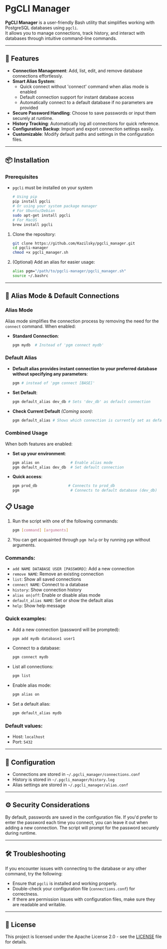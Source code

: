 # PgCLI Manager

**PgCLI Manager** is a user-friendly Bash utility that simplifies working with PostgreSQL databases using `pgcli`.\
It allows you to manage connections, track history, and interact with databases through intuitive command-line commands.

---

## 🌟 Features

- **Connection Management**: Add, list, edit, and remove database connections effortlessly.
- **Smart Alias System**: 
  - Quick connect without 'connect' command when alias mode is enabled
  - Default connection support for instant database access
  - Automatically connect to a default database if no parameters are provided
- **Secure Password Handling**: Choose to save passwords or input them securely at runtime.
- **History Tracking**: Automatically log all connections for quick reference.
- **Configuration Backup**: Import and export connection settings easily.
- **Customizable**: Modify default paths and settings in the configuration files.

---

## 📦 Installation

### Prerequisites

- `pgcli` must be installed on your system
  ```bash
  # Using pip
  pip install pgcli   
  # Or using your system package manager
  # For Ubuntu/Debian
  sudo apt-get install pgcli
  # For MacOS
  brew install pgcli
  ```

1. Clone the repository:
   ```bash
   git clone https://github.com/Kazilsky/pgcli_manager.git
   cd pgcli-manager
   chmod +x pgcli_manager.sh
   ```
2. (Optional) Add an alias for easier usage:
   ```bash
   alias pgm="/path/to/pgcli-manager/pgcli_manager.sh"
   source ~/.bashrc
   ```

---

## 🔑 Alias Mode & Default Connections

### Alias Mode
Alias mode simplifies the connection process by removing the need for the `connect` command. When enabled:

- **Standard Connection**: 
  ```bash
  pgm mydb  # Instead of 'pgm connect mydb'

### Default Alias
- **Default alias provides instant connection to your preferred database without specifying any parameters**:
   ```bash
   pgm # instead of 'pgm connect [BASE]'
   ```
- **Set Default**:
   ```bash
   pgm default_alias dev_db # Sets 'dev_db' as default connection
   ```
- **Check Current Default** *(Coming soon)*:
   ```bash
   pgm default_alias # Shows which connection is currently set as default
   ```

### Combined Usage
When both features are enabled:
- **Set up your environment**:
   ```bash
   pgm alias on              # Enable alias mode
   pgm default_alias dev_db  # Set default connection
   ```
- **Quick access**:
   ```bash
   pgm prod_db              # Connects to prod_db
   pgm                       # Connects to default database (dev_db)
   ```



## 📋 Usage

1. Run the script with one of the following commands:
   ```bash
   pgm [command] [arguments]
   ```
2. You can get acquainted through `pgm help` or by running `pgm` without arguments.

### Commands:

- `add NAME DATABASE USER [PASSWORD]`: Add a new connection
- `remove NAME`: Remove an existing connection
- `list`: Show all saved connections
- `connect NAME`: Connect to a database
- `history`: Show connection history
- `alias on|off`: Enable or disable alias mode
- `default_alias NAME`: Set or show the default alias
- `help`: Show help message

### Quick examples:

- Add a new connection (password will be prompted):
  ```bash
  pgm add mydb database1 user1
  ```
- Connect to a database:
  ```bash
  pgm connect mydb
  ```
- List all connections:
  ```bash
  pgm list
  ```
- Enable alias mode:
  ```bash
  pgm alias on
  ```
- Set a default alias:
  ```bash
  pgm default_alias mydb
  ```

### Default values:

- Host: `localhost`
- Port: `5432`

---

## 📁 Configuration

- Connections are stored in `~/.pgcli_manager/connections.conf`
- History is stored in `~/.pgcli_manager/history.log`
- Alias settings are stored in `~/.pgcli_manager/alias.conf`

---

## ⚙️ Security Considerations

By default, passwords are saved in the configuration file. If you'd prefer to enter the password each time you connect, you can leave it out when adding a new connection. The script will prompt for the password securely during runtime.

---

## 🛠️ Troubleshooting

If you encounter issues with connecting to the database or any other command, try the following:

- Ensure that `pgcli` is installed and working properly.
- Double-check your configuration file (`connections.conf`) for correctness.
- If there are permission issues with configuration files, make sure they are readable and writable.

---

## 📜 License

This project is licensed under the Apache License 2.0 - see the [LICENSE](LICENSE) file for details.

